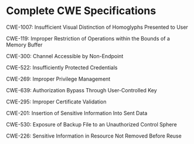 

# Complete CWE Specifications

CWE-1007: Insufficient Visual Distinction of Homoglyphs Presented to User

CWE-119: Improper Restriction of Operations within the Bounds of a Memory Buffer

CWE-300: Channel Accessible by Non-Endpoint

CWE-522: Insufficiently Protected Credentials

CWE-269: Improper Privilege Management

CWE-639: Authorization Bypass Through User-Controlled Key

CWE-295: Improper Certificate Validation

CWE-201: Insertion of Sensitive Information Into Sent Data

CWE-530: Exposure of Backup File to an Unauthorized Control Sphere

CWE-226: Sensitive Information in Resource Not Removed Before Reuse